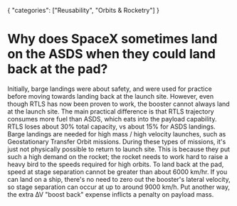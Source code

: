 {
    "categories": ["Reusability", "Orbits & Rocketry"]
}

# Why does SpaceX sometimes land on the ASDS when they could land back at the pad?

Initially, barge landings were about safety, and were used for practice before moving towards landing back at the launch site. However, even though RTLS has now been proven to work, the booster cannot always land at the launch site. The main practical difference is that RTLS trajectory consumes more fuel than ASDS, which eats into the payload capability. RTLS loses about 30% total capacity, vs about 15% for ASDS landings. Barge landings are needed for high mass / high velocity launches, such as Geostationary Transfer Orbit missions. During these types of missions, it's just not physically possible to return to launch site. This is because they put such a high demand on the rocket; the rocket needs to work hard to raise a heavy bird to the speeds required for high orbits. To land back at the pad, speed at stage separation cannot be greater than about 6000 km/hr. If you can land on a ship, there's no need to zero out the booster's lateral velocity, so stage separation can occur at up to around 9000 km/h. Put another way, the extra ∆V "boost back" expense inflicts a penalty on payload mass.
